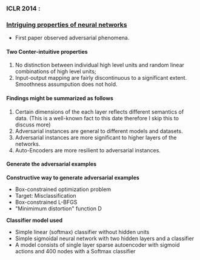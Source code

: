### ICLR 2014 :

### [Intriguing properties of neural networks](https://arxiv.org/abs/1312.6199)

* First paper observed adversarial phenomena.

#### Two Conter-intuitive properties
1. No distinction between individual high level units and random linear combinations of high level units;
2. Input-output mapping are fairly discontinuous to a significant extent. Smoothness assumpution does not hold.

####  Findings might be summarized as follows
1. Certain dimensions of the each layer reflects different semantics of data. (This is a well-known fact to this date therefore I skip this to discuss more)
2. Adversarial instances are general to different models and datasets.
3. Adversarial instances are more significant to higher layers of the networks.
4. Auto-Encoders are more resilient to adversarial instances.

#### Generate the adversarial examples

__Constructive way to generate adversarial examples__

* Box-constrained optimization problem
* Target: Misclassification
* Box-constrained L-BFGS
* "Minimimum distortion" function D

__Classifier model used__

* Simple linear (softmax) classifier without hidden units
* Simple sigmoidal neural network with two hidden layers and a classifier
* A model consists of single layer sparse autoencoder with sigmoid actions and 400 nodes with a Softmax classifier